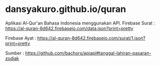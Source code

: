 # dansyakuro.github.io/quran

Aplikasi Al-Qur'an Bahasa Indonesia menggunakan API.
Firebase Surat : https://al-quran-8d642.firebaseio.com/data.json?print=pretty

Firebase Ayat : https://al-quran-8d642.firebaseio.com/surat/1.json?print=pretty

Sumber : https://github.com/bachors/apiapi#tanggal-lahiran-pasaran-zodiak
